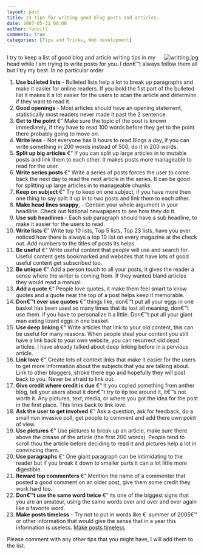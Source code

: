 ```yaml
---
layout: post
title: 23 Tips for writing good blog posts and articles.
date: 2007-05-31 09:00
author: funvill
comments: true
categories: [Tips and Tricks, Web development]
---
```

<img src="http://blog.abluestar.com/public/uploads/2007/05/writting.jpg" alt="writting.jpg" align="right" /> I try to keep a list of good blog and article writing tips in my head while I am trying to write posts for you. I don€™t always follow them all but I try my best.
In no particular order
<ol>
	<li><strong>Use bulleted lists</strong> - Bulleted lists help a lot to break up paragraphs and make it easier for online readers. If you bold the fist part of the bulleted list it makes it a lot easier for the users to scan the article and determine if they want to read it.</li>
	<li><strong>Good openings</strong> - Most articles should have an opening statement, statistically most readers never made it past the 2 sentence.</li>
	<li><strong>Get to the point </strong>€“ Make sure the topic of the post is known immediately, if they have to read 100 words before they get to the point there probably going to move on.</li>
	<li><strong>Write less</strong> - Not everyone has 8 hours to read Blogs a day, if you can write something in 200 words instead of 500, do it in 200 words.</li>
	<li><strong>Split up big articles </strong>€“ If you can split up large articles in to mutable posts and link them to each other. It makes posts more manageable to read for the user.</li>
	<li><strong>Write series posts </strong>€“ Write a series of posts forces the user to come back the next day to read the next article in the series. It can be good for splitting up large articles in to manageable chunks.</li>
	<li><strong>Keep on subject </strong>€“ Try to keep on one subject, if you have more then one thing to say split it up in to two posts and link them to each other.</li>
	<li><strong>Make head lines snappy</strong>, - Contain your whole argument in your headline. Check out National newspapers to see how they do it.</li>
	<li><strong>Use sub headlines</strong> - Each sub paragraph should have a sub headline, to make it easier for the users to read.</li>
	<li><strong>Write lists</strong> €“ Write top 10 lists, Top 5 lists, Top 23 lists, have you ever noticed how there is always a top 10 list on every magazine at the check out. Add numbers to the titles of posts its helps.</li>
	<li><strong>Be useful</strong> €“ Write useful content that people will use and search for. Useful content gets bookmarked and websites that have lots of good useful content get subscribed too.</li>
	<li><strong>Be unique</strong> €“ Add a person touch to all your posts, it gives the reader a sense where the writer is coming from. If they wanted bland articles they would read a manual.</li>
	<li><strong>Add a quote</strong> €“ People love quotes, it make them feel smart to know quotes and a quote near the top of a post helps keep it memorable.</li>
	<li><strong>Don€™t over use quotes</strong> €“ things like, don€™t put all your eggs in one basket has been used so many times that its lost all meaning, don€™t use them. if you have to personalize it a little. Don€™t put all your giant man eating lizard eggs in one basket.</li>
	<li><strong>Use deep linking </strong>€“ Write articles that link to your old content, this can be useful for many reasons. When people steal your content you still have a link back to your own website, you can resurrect old dead articles, I have already talked about deep linking before in a pervious article.</li>
	<li><strong>Link love</strong> €“ Create lots of context links that make it easier for the users to get more information about the subjects that you are talking about. Link to other bloggers, stroke there ego and hopefully they will post back to you. Never be afraid to link out.</li>
	<li><strong>Give credit where credit is due</strong> €“ It you copied something from anther blog, tell your users about it don€™t try to tip toe around it, it€™s not worth it. Any pictures, text, media, or where you got the idea for the post in the first place. This links back to link love.</li>
	<li><strong>Ask the user to get involved</strong> €“ Ask a question, ask for feedback, do a small non invasive poll, get people to comment and add there own point of view.</li>
	<li><strong>Use pictures</strong> €“ Use pictures to break up an article, make sure there above the crease of the article (the first 200 words). People tend to scroll thou the article before deciding to read it and pictures help a lot in convincing them.</li>
	<li><strong>Use paragraphs</strong> €“ One giant paragraph can be intimidating to the reader but if you break it down to smaller parts it can a lot little more digestible.</li>
	<li><strong>Reward top commenters </strong>€“ Mention the name of a commenter that posted a good comment on an older post, give them some credit they work hard too.</li>
	<li><strong>Don€™t use the same word twice</strong> €“ its one of the biggest signs that you are an amateur, using the same words over and over and over again like a favorite word.</li>
	<li><strong>Make posts timeless</strong> - Try not to put in words like €˜summer of 2005€™ or other information that would give the sense that in a year this information is useless. <a href="http://blog.abluestar.com/timeless-content/">Make posts timeless</a></li>
</ol>
Please comment with any other tips that you might have, I will add them to the list.
